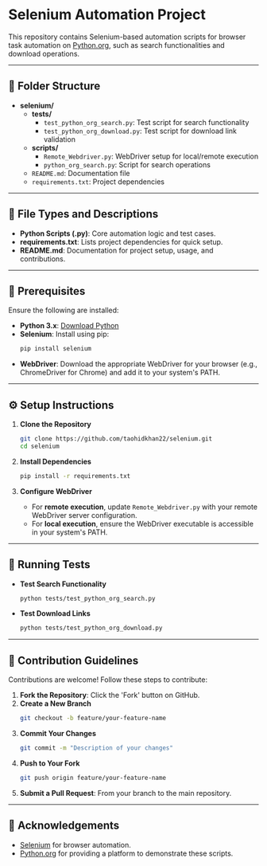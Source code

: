 # Selenium Automation Project

This repository contains Selenium-based automation scripts for browser task automation on [Python.org](https://www.python.org/), such as search functionalities and download operations.

---

## 📂 Folder Structure

- **selenium/**
  - **tests/**
    - `test_python_org_search.py`: Test script for search functionality
    - `test_python_org_download.py`: Test script for download link validation
  - **scripts/**
    - `Remote_Webdriver.py`: WebDriver setup for local/remote execution
    - `python_org_search.py`: Script for search operations
  - `README.md`: Documentation file
  - `requirements.txt`: Project dependencies

---

## 📝 File Types and Descriptions

- **Python Scripts (.py)**: Core automation logic and test cases.
- **requirements.txt**: Lists project dependencies for quick setup.
- **README.md**: Documentation for project setup, usage, and contributions.

---


## 🚀 Prerequisites

Ensure the following are installed:

- **Python 3.x**: [Download Python](https://www.python.org/downloads/)
- **Selenium**: Install using pip:
  ```bash
  pip install selenium
  ```
- **WebDriver**: Download the appropriate WebDriver for your browser (e.g., ChromeDriver for Chrome) and add it to your system's PATH.

---

## ⚙️ Setup Instructions

1. **Clone the Repository**
   ```bash
   git clone https://github.com/taohidkhan22/selenium.git
   cd selenium
   ```

2. **Install Dependencies**
   ```bash
   pip install -r requirements.txt
   ```

3. **Configure WebDriver**
   - For **remote execution**, update `Remote_Webdriver.py` with your remote WebDriver server configuration.
   - For **local execution**, ensure the WebDriver executable is accessible in your system's PATH.

---

## 🧪 Running Tests

- **Test Search Functionality**
  ```bash
  python tests/test_python_org_search.py
  ```

- **Test Download Links**
  ```bash
  python tests/test_python_org_download.py
  ```

---

## 🤝 Contribution Guidelines

Contributions are welcome! Follow these steps to contribute:

1. **Fork the Repository**: Click the 'Fork' button on GitHub.
2. **Create a New Branch**
   ```bash
   git checkout -b feature/your-feature-name
   ```
3. **Commit Your Changes**
   ```bash
   git commit -m "Description of your changes"
   ```
4. **Push to Your Fork**
   ```bash
   git push origin feature/your-feature-name
   ```
5. **Submit a Pull Request**: From your branch to the main repository.

---

## 🙌 Acknowledgements

- [Selenium](https://www.selenium.dev/) for browser automation.
- [Python.org](https://www.python.org/) for providing a platform to demonstrate these scripts.
```
